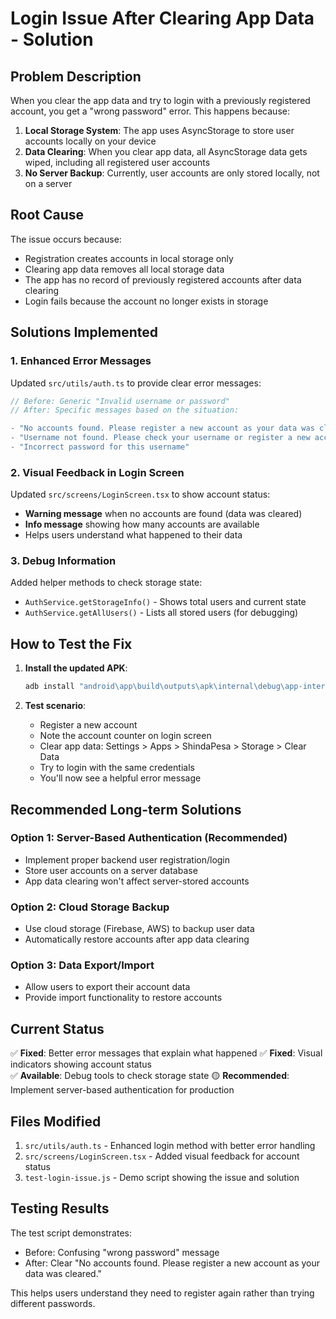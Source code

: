 # Login Issue After Clearing App Data - Solution

## Problem Description

When you clear the app data and try to login with a previously registered account, you get a "wrong password" error. This happens because:

1. **Local Storage System**: The app uses AsyncStorage to store user accounts locally on your device
2. **Data Clearing**: When you clear app data, all AsyncStorage data gets wiped, including all registered user accounts
3. **No Server Backup**: Currently, user accounts are only stored locally, not on a server

## Root Cause

The issue occurs because:
- Registration creates accounts in local storage only
- Clearing app data removes all local storage data
- The app has no record of previously registered accounts after data clearing
- Login fails because the account no longer exists in storage

## Solutions Implemented

### 1. Enhanced Error Messages

Updated `src/utils/auth.ts` to provide clear error messages:

```typescript
// Before: Generic "Invalid username or password"
// After: Specific messages based on the situation:

- "No accounts found. Please register a new account as your data was cleared."
- "Username not found. Please check your username or register a new account."  
- "Incorrect password for this username"
```

### 2. Visual Feedback in Login Screen

Updated `src/screens/LoginScreen.tsx` to show account status:

- **Warning message** when no accounts are found (data was cleared)
- **Info message** showing how many accounts are available
- Helps users understand what happened to their data

### 3. Debug Information

Added helper methods to check storage state:
- `AuthService.getStorageInfo()` - Shows total users and current state
- `AuthService.getAllUsers()` - Lists all stored users (for debugging)

## How to Test the Fix

1. **Install the updated APK**:
   ```bash
   adb install "android\app\build\outputs\apk\internal\debug\app-internal-debug.apk"
   ```

2. **Test scenario**:
   - Register a new account
   - Note the account counter on login screen
   - Clear app data: Settings > Apps > ShindaPesa > Storage > Clear Data
   - Try to login with the same credentials
   - You'll now see a helpful error message

## Recommended Long-term Solutions

### Option 1: Server-Based Authentication (Recommended)
- Implement proper backend user registration/login
- Store user accounts on a server database
- App data clearing won't affect server-stored accounts

### Option 2: Cloud Storage Backup
- Use cloud storage (Firebase, AWS) to backup user data
- Automatically restore accounts after app data clearing

### Option 3: Data Export/Import
- Allow users to export their account data
- Provide import functionality to restore accounts

## Current Status

✅ **Fixed**: Better error messages that explain what happened
✅ **Fixed**: Visual indicators showing account status  
✅ **Available**: Debug tools to check storage state
🟡 **Recommended**: Implement server-based authentication for production

## Files Modified

1. `src/utils/auth.ts` - Enhanced login method with better error handling
2. `src/screens/LoginScreen.tsx` - Added visual feedback for account status
3. `test-login-issue.js` - Demo script showing the issue and solution

## Testing Results

The test script demonstrates:
- Before: Confusing "wrong password" message
- After: Clear "No accounts found. Please register a new account as your data was cleared."

This helps users understand they need to register again rather than trying different passwords.
